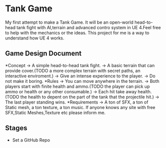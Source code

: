 # Tank Game
My first attempt to make a Tank Game. It will be an open-world head-to-head tank fight with AI,terrain and advanced contro system in UE 4.Feel free to help with the mechanics or the ideas.
This project for me is a way to understand how UE 4 works.

## Game Design Document
*Concept
-> A simple head-to-head tank fight.
-> A basic terrain that can provide cover.(TODO a more complex terrain with secret paths, an interactive enviroment.)
-> Give an intense experience to the player.
-> Do not make it boring.
*Rules
-> You can move anywhere in the terrain.
-> Both players start with finite health and ammo.(TODO the player can pick up ammo or health or any other consumable.)
-> Each hit take away health.(TODO the health to depent on the part of the tank that the projectile hit.)
-> The last player standing wins.
*Requirements
-> A ton of SFX, a ton of Static mesh, a ton texture, a ton music. 
If anyone knows any site with free SFX,Static Meshes,Texture etc please inform me.


## Stages
* Set a GitHub Repo 
